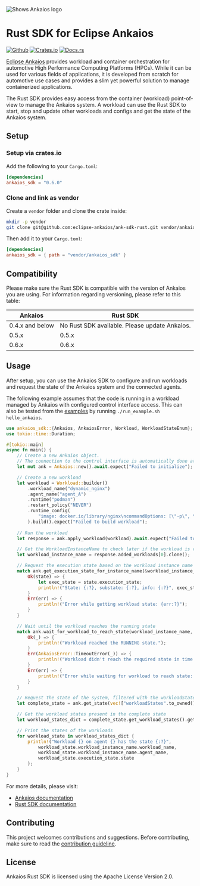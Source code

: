 <picture style="padding-bottom: 1em;">
  <source media="(prefers-color-scheme: dark)" srcset="https://github.com/eclipse-ankaios/ankaios/raw/main/logo/Ankaios__logo_for_dark_bgrd_clipped.png">
  <source media="(prefers-color-scheme: light)" srcset="https://github.com/eclipse-ankaios/ankaios/raw/main/logo/Ankaios__logo_for_light_bgrd_clipped.png">
  <img alt="Shows Ankaios logo" src="https://github.com/eclipse-ankaios/ankaios/raw/main/logo/Ankaios__logo_for_light_bgrd_clipped.png">
</picture>

# Rust SDK for Eclipse Ankaios

[![Github](https://img.shields.io/badge/github-8da0cb?style=for-the-badge&labelColor=555555&logo=github)](https://github.com/eclipse-ankaios/ank-sdk-rust)
[![Crates.io](https://img.shields.io/badge/crates.io-fc8d62?style=for-the-badge&labelColor=555555&logo=rust)](https://crates.io/crates/ankaios-sdk)
[![Docs.rs](https://img.shields.io/badge/docs.rs-66c2a5?style=for-the-badge&labelColor=555555&logo=docs.rs)](https://docs.rs/ankaios-sdk/0.6.0)

[Eclipse Ankaios](https://github.com/eclipse-ankaios/ankaios) provides workload and
container orchestration for automotive High Performance Computing Platforms (HPCs).
While it can be used for various fields of applications, it is developed from scratch
for automotive use cases and provides a slim yet powerful solution to manage
containerized applications.

The Rust SDK provides easy access from the container (workload) point-of-view
to manage the Ankaios system. A workload can use the Rust SDK to start, stop and
update other workloads and configs and get the state of the Ankaios system.

## Setup

### Setup via crates.io

Add the following to your `Cargo.toml`:

```toml
[dependencies]
ankaios_sdk = "0.6.0"
```

### Clone and link as vendor

Create a `vendor` folder and clone the crate inside:

```sh
mkdir -p vendor
git clone git@github.com:eclipse-ankaios/ank-sdk-rust.git vendor/ankaios_sdk
```

Then add it to your `Cargo.toml`:

```toml
[dependencies]
ankaios_sdk = { path = "vendor/ankaios_sdk" }
```

## Compatibility

Please make sure the Rust SDK is compatible with the version of Ankaios you
are using. For information regarding versioning, please refer to this table:

| Ankaios    | Rust SDK |
| -------- | ------- |
| 0.4.x and below | No Rust SDK available. Please update Ankaios. |
| 0.5.x | 0.5.x     |
| 0.6.x | 0.6.x     |

## Usage

After setup, you can use the Ankaios SDK to configure and run workloads
and request the state of the Ankaios system and the connected agents.

The following example assumes that the code is running in a workload managed by
Ankaios with configured control interface access. This can also be tested from the
[examples](examples) by running `./run_example.sh hello_ankaios`.

```rust
use ankaios_sdk::{Ankaios, AnkaiosError, Workload, WorkloadStateEnum};
use tokio::time::Duration;

#[tokio::main]
async fn main() {
    // Create a new Ankaios object.
    // The connection to the control interface is automatically done at this step.
    let mut ank = Ankaios::new().await.expect("Failed to initialize");

    // Create a new workload
    let workload = Workload::builder()
        .workload_name("dynamic_nginx")
        .agent_name("agent_A")
        .runtime("podman")
        .restart_policy("NEVER")
        .runtime_config(
            "image: docker.io/library/nginx\ncommandOptions: [\"-p\", \"8080:80\"]"
        ).build().expect("Failed to build workload");
    
    // Run the workload
    let response = ank.apply_workload(workload).await.expect("Failed to apply workload");

    // Get the WorkloadInstanceName to check later if the workload is running
    let workload_instance_name = response.added_workloads[0].clone();

    // Request the execution state based on the workload instance name
    match ank.get_execution_state_for_instance_name(&workload_instance_name).await {
        Ok(state) => {
            let exec_state = state.execution_state;
            println!("State: {:?}, substate: {:?}, info: {:?}", exec_state.state, exec_state.substate, exec_state.additional_info);
        }
        Err(err) => {
            println!("Error while getting workload state: {err:?}");
        }
    }

    // Wait until the workload reaches the running state
    match ank.wait_for_workload_to_reach_state(workload_instance_name, WorkloadStateEnum::Running).await {
        Ok(_) => {
            println!("Workload reached the RUNNING state.");
        }
        Err(AnkaiosError::TimeoutError(_)) => {
            println!("Workload didn't reach the required state in time.");
        }
        Err(err) => {
            println!("Error while waiting for workload to reach state: {err:?}");
        }
    }

    // Request the state of the system, filtered with the workloadStates
    let complete_state = ank.get_state(vec!["workloadStates".to_owned()]).await.expect("Failed to get the state");

    // Get the workload states present in the complete state
    let workload_states_dict = complete_state.get_workload_states().get_as_list();

    // Print the states of the workloads
    for workload_state in workload_states_dict {
        println!("Workload {} on agent {} has the state {:?}", 
            workload_state.workload_instance_name.workload_name, 
            workload_state.workload_instance_name.agent_name,
            workload_state.execution_state.state
        ); 
    }
}
```

For more details, please visit:

* [Ankaios documentation](https://eclipse-ankaios.github.io/ankaios/latest/)
* [Rust SDK documentation](https://docs.rs/ankaios-sdk/0.6.0)

## Contributing

This project welcomes contributions and suggestions. Before contributing, make sure to read the
[contribution guideline](CONTRIBUTING.md).

## License

Ankaios Rust SDK is licensed using the Apache License Version 2.0.
